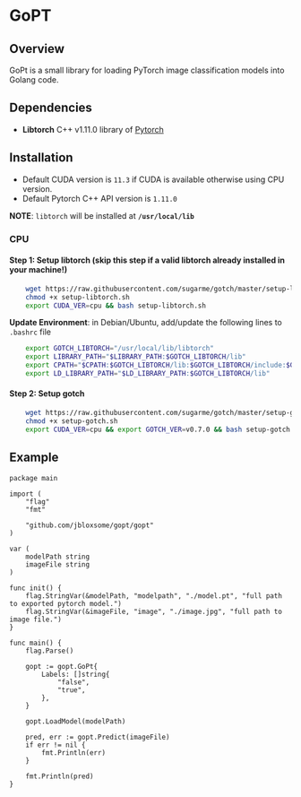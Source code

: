 # GoPT

## Overview
GoPt is a small library for loading PyTorch image classification models into Golang code.

## Dependencies

- **Libtorch** C++ v1.11.0 library of [Pytorch](https://pytorch.org/)

## Installation

- Default CUDA version is `11.3` if CUDA is available otherwise using CPU version.
- Default Pytorch C++ API version is `1.11.0`

**NOTE**: `libtorch` will be installed at **`/usr/local/lib`**

### CPU

#### Step 1: Setup libtorch (skip this step if a valid libtorch already installed in your machine!)

```bash
    wget https://raw.githubusercontent.com/sugarme/gotch/master/setup-libtorch.sh
    chmod +x setup-libtorch.sh
    export CUDA_VER=cpu && bash setup-libtorch.sh
```

**Update Environment**: in Debian/Ubuntu, add/update the following lines to `.bashrc` file

```bash
    export GOTCH_LIBTORCH="/usr/local/lib/libtorch"
    export LIBRARY_PATH="$LIBRARY_PATH:$GOTCH_LIBTORCH/lib"
    export CPATH="$CPATH:$GOTCH_LIBTORCH/lib:$GOTCH_LIBTORCH/include:$GOTCH_LIBTORCH/include/torch/csrc/api/include"
    export LD_LIBRARY_PATH="$LD_LIBRARY_PATH:$GOTCH_LIBTORCH/lib"
```

#### Step 2: Setup gotch

```bash
    wget https://raw.githubusercontent.com/sugarme/gotch/master/setup-gotch.sh
    chmod +x setup-gotch.sh
    export CUDA_VER=cpu && export GOTCH_VER=v0.7.0 && bash setup-gotch.sh
```

## Example
```
package main

import (
	"flag"
	"fmt"

	"github.com/jbloxsome/gopt/gopt"
)

var (
	modelPath string
	imageFile string
)

func init() {
	flag.StringVar(&modelPath, "modelpath", "./model.pt", "full path to exported pytorch model.")
	flag.StringVar(&imageFile, "image", "./image.jpg", "full path to image file.")
}

func main() {
	flag.Parse()

	gopt := gopt.GoPt{
		Labels: []string{
			"false",
			"true",
		},
	}

	gopt.LoadModel(modelPath)

	pred, err := gopt.Predict(imageFile)
	if err != nil {
		fmt.Println(err)
	}

	fmt.Println(pred)
}
```